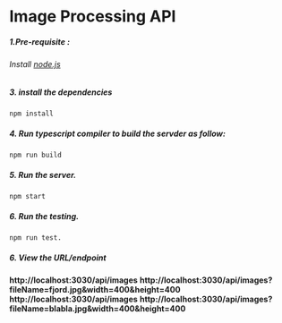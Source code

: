 # Image Processing API

##### 1.**Pre-requisite** :
###### Install [node.js](https://nodejs.org/)

##### 3. install the dependencies
```
npm install
```
##### 4. Run typescript compiler to build the servder as follow:
```
npm run build
```

##### 5. Run the server.
```
npm start
```

##### 6. Run the testing.
```
npm run test.
```

#####  6. View the URL/endpoint
**http://localhost:3030/api/images**
**http://localhost:3030/api/images?fileName=fjord.jpg&width=400&height=400**
**http://localhost:3030/api/images**
**http://localhost:3030/api/images?fileName=blabla.jpg&width=400&height=400**
